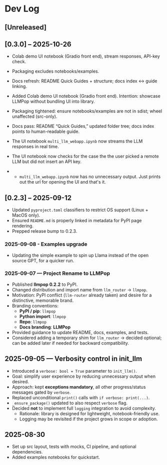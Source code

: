 # Dev Log
## [Unreleased]

## [0.3.0] – 2025-10-26
- Colab demo UI notebook (Gradio front end), stream responses, API-key check.
- Packaging excludes notebooks/examples.
- Docs refresh: README Quick Guides + structure; docs index ↔ guide linking.


- Added Colab demo UI notebook (Gradio front end). Intention: showcase LLMPop without bundling UI into library.
- Packaging tightened: ensure notebooks/examples are not in sdist; wheel unaffected (src-only).
- Docs pass: README “Quick Guides,” updated folder tree; docs index points to human-readable guide.
- The UI notebook `multi_llm_webapp.ipynb` now streams the LLM responses in real time.   
- The UI notebook now checks for the case the the user picked a remote LLM but did not insert an API key.  
- - `multi_llm_webapp.ipynb` now has no unnecessary output. Just prints out the url for opening the UI and that's it.  

## [0.2.3] – 2025-09-12
- Updated `pyproject.toml` classifiers to restrict OS support (Linux + MacOS only).
- Ensured `README.md` is properly linked in metadata for PyPI page rendering.
- Prepped release bump to 0.2.3.

### 2025-09-08 - Examples upgrade  
- Updating the simple example to spin up Llama instead of the open source GPT, for a quicker run.  

### 2025-09-07 — Project Rename to LLMPop
- Published **llmpop 0.2.2** to PyPI.
- Changed distribution and import name from `llm_router` → `llmpop`.
- Motivation: PyPI conflict (`llm-router` already taken) and desire for a distinctive, memorable brand.
- Branding conventions:
  - **PyPI / pip**: `llmpop`
  - **Python import**: `llmpop`
  - **Repo**: `llmpop`
  - **Docs branding**: **LLMPop**
- Provided guidance to update README, docs, examples, and tests.
- Considered adding a temporary shim for `llm_router` → decided optional; can be added later if needed for backward compatibility.

## 2025-09-05 — Verbosity control in init_llm
- Introduced a `verbose: bool = True` parameter to `init_llm()`.
- Goal: simplify user experience by reducing unnecessary output when desired.
- Approach: kept **exceptions mandatory**, all other progress/status messages gated by `verbose`.
- Replaced unconditional `print()` calls with `if verbose: print(...)`.
- `_ensure_package()` updated to also respect `verbose` flag.
- Decided **not** to implement full `logging` integration to avoid complexity.
  - Rationale: library is designed for lightweight, notebook-friendly use.
  - Logging may be revisited if the project grows in scope or adoption.

## 2025-08-30
- Set up src layout, tests with mocks, CI pipeline, and optional dependencies.
- Added examples notebooks for quickstart.